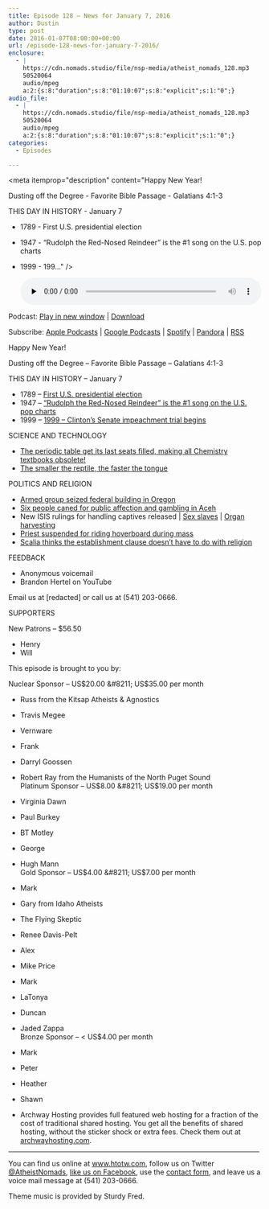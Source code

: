 ```yaml
---
title: ﻿Episode 128 – News for January 7, 2016
author: Dustin
type: post
date: 2016-01-07T08:00:00+00:00
url: /﻿episode-128-news-for-january-7-2016/
enclosure:
  - |
    https://cdn.nomads.studio/file/nsp-media/atheist_nomads_128.mp3
    50520064
    audio/mpeg
    a:2:{s:8:"duration";s:8:"01:10:07";s:8:"explicit";s:1:"0";}
audio_file:
  - |
    https://cdn.nomads.studio/file/nsp-media/atheist_nomads_128.mp3
    50520064
    audio/mpeg
    a:2:{s:8:"duration";s:8:"01:10:07";s:8:"explicit";s:1:"0";}
categories:
  - Episodes

---
```

<div itemscope itemtype="http://schema.org/AudioObject">
  <meta itemprop="name" content="﻿Episode 128 &#8211; News for January 7, 2016" />
  
  <meta itemprop="uploadDate" content="2016-01-07T01:00:00-07:00" />
  
  <meta itemprop="encodingFormat" content="audio/mpeg" />
  
  <meta itemprop="duration" content="PT1H10M07S" />
  
  <meta itemprop="description" content="Happy New Year!

Dusting off the Degree - Favorite Bible Passage - Galatians 4:1-3

THIS DAY IN HISTORY - January 7
* 1789 - First U.S. presidential election
* 1947 - “Rudolph the Red-Nosed Reindeer” is the #1 song on the U.S. pop charts
* 1999 - 199..." />
  
  <meta itemprop="contentUrl" content="https://dts.podtrac.com/redirect.mp3/cdn.nomads.studio/file/nsp-media/atheist_nomads_128.mp3" />
  
  <meta itemprop="contentSize" content="48.2" />
  </p> 
  
  <div class="powerpress_player" id="powerpress_player_8385">
    <audio class="wp-audio-shortcode" id="audio-5108-129" preload="none" style="width: 100%;" controls="controls"><source type="audio/mpeg" src="https://dts.podtrac.com/redirect.mp3/cdn.nomads.studio/file/nsp-media/atheist_nomads_128.mp3?_=129" /><a href="https://dts.podtrac.com/redirect.mp3/cdn.nomads.studio/file/nsp-media/atheist_nomads_128.mp3">https://dts.podtrac.com/redirect.mp3/cdn.nomads.studio/file/nsp-media/atheist_nomads_128.mp3</a></audio>
  </div>
</div>

<p class="powerpress_links powerpress_links_mp3">
  Podcast: <a href="https://dts.podtrac.com/redirect.mp3/cdn.nomads.studio/file/nsp-media/atheist_nomads_128.mp3" class="powerpress_link_pinw" target="_blank" title="Play in new window" onclick="return powerpress_pinw('https://htotw.com/?powerpress_pinw=5108-podcast');" rel="nofollow">Play in new window</a> | <a href="https://dts.podtrac.com/redirect.mp3/cdn.nomads.studio/file/nsp-media/atheist_nomads_128.mp3" class="powerpress_link_d" title="Download" rel="nofollow" download="atheist_nomads_128.mp3">Download</a>
</p>

<p class="powerpress_links powerpress_subscribe_links">
  Subscribe: <a href="https://podcasts.apple.com/us/podcast/humanists-take-on-the-world/id530050098?mt=2&ls=1" class="powerpress_link_subscribe powerpress_link_subscribe_itunes" target="_blank" title="Subscribe on Apple Podcasts" rel="nofollow">Apple Podcasts</a> | <a href="https://www.google.com/podcasts?feed=aHR0cDovL2F0aGVpc3Rub21hZHMubGlic3luLmNvbS9yc3M%3D" class="powerpress_link_subscribe powerpress_link_subscribe_googleplay" target="_blank" title="Subscribe on Google Podcasts" rel="nofollow">Google Podcasts</a> | <a href="https://open.spotify.com/show/3LzK2xZGike6Tc1GEMtMbr?si=LieN9SNuTpq96smuaUsH8A" class="powerpress_link_subscribe powerpress_link_subscribe_spotify" target="_blank" title="Subscribe on Spotify" rel="nofollow">Spotify</a> | <a href="https://www.pandora.com/podcast/atheist-nomads/PC:10122?corr=62071012&part=ug" class="powerpress_link_subscribe powerpress_link_subscribe_pandora" target="_blank" title="Subscribe on Pandora" rel="nofollow">Pandora</a> | <a href="https://htotw.com/feed/podcast/" class="powerpress_link_subscribe powerpress_link_subscribe_rss" target="_blank" title="Subscribe via RSS" rel="nofollow">RSS</a>
</p>

Happy New Year!

Dusting off the Degree &#8211; Favorite Bible Passage &#8211; Galatians 4:1-3

THIS DAY IN HISTORY &#8211; January 7  
* 1789 &#8211; <a href="http://www.history.com/this-day-in-history/first-u-s-presidential-election" target="_blank" rel="noopener">First U.S. presidential election</a>  
* 1947 &#8211; <a href="http://www.history.com/this-day-in-history/rudolph-the-red-nosed-reindeer-is-the-1-song-on-the-u-s-pop-charts" target="_blank" rel="noopener">“Rudolph the Red-Nosed Reindeer” is the #1 song on the U.S. pop charts</a>  
* 1999 &#8211; <a href="http://www.history.com/this-day-in-history/clintons-senate-impeachment-trial-begins" target="_blank" rel="noopener">1999 &#8211; Clinton’s Senate impeachment trial begins</a>

SCIENCE AND TECHNOLOGY

* <a href="http://www.theguardian.com/science/2016/jan/04/periodic-tables-seventh-row-finally-filled-as-four-new-elements-are-added" target="_blank" rel="noopener">The periodic table get its last seats filled, making all Chemistry textbooks obsolete!</a>  
* <a href="http://www.nature.com/articles/srep18625" target="_blank" rel="noopener">The smaller the reptile, the faster the tongue</a>

POLITICS AND RELIGION

* <a href="http://www.oregonlive.com/pacific-northwest-news/index.ssf/2016/01/drama_in_burns_ends_with_quiet.html" target="_blank" rel="noopener">Armed group seized federal building in Oregon</a>  
* <a href="http://www.thejakartapost.com/news/2015/12/28/six-people-caned-aceh-indecency-gambling.html" target="_blank" rel="noopener">Six people caned for public affection and gambling in Aceh</a>  
* New ISIS rulings for handling captives released | <a href="http://www.reuters.com/article/us-usa-islamic-state-sexslaves-exclusive-idUSKBN0UC0AO20151230" target="_blank" rel="noopener">Sex slaves</a> | <a href="http://www.reuters.com/article/us-usa-islamic-state-sexslaves-exclusive-idUSKBN0UC0AO20151230" target="_blank" rel="noopener">Organ harvesting</a>  
* <a href="http://www.theguardian.com/world/2015/dec/30/priest-suspended-for-riding-hoverboard-up-aisles-during-christmas-eve-mass" target="_blank" rel="noopener">Priest suspended for riding hoverboard during mass</a>  
* <a href="http://hosted.ap.org/dynamic/stories/U/US_SCALIA_RELIGION_SPEECH?SITE=AP&SECTION=HOME&TEMPLATE=DEFAULT" target="_blank" rel="noopener">Scalia thinks the establishment clause doesn’t have to do with religion</a>

FEEDBACK

* Anonymous voicemail  
* Brandon Hertel on YouTube

Email us at [redacted] or call us at (541) 203-0666.

SUPPORTERS

New Patrons &#8211; $56.50

* Henry  
* Will

This episode is brought to you by:

Nuclear Sponsor &#8211; US$20.00 &#8211; US$35.00 per month  
* Russ from the Kitsap Atheists & Agnostics  
* Travis Megee  
* Vernware  
* Frank  
* Darryl Goossen  
* Robert Ray from the Humanists of the North Puget Sound  
Platinum Sponsor &#8211; US$8.00 &#8211; US$19.00 per month  
* Virginia Dawn  
* Paul Burkey  
* BT Motley  
* George  
* Hugh Mann  
Gold Sponsor &#8211; US$4.00 &#8211; US$7.00 per month  
* Mark  
* Gary from Idaho Atheists  
* The Flying Skeptic  
* Renee Davis-Pelt  
* Alex  
* Mike Price  
* Mark  
* LaTonya  
* Duncan  
* Jaded Zappa  
Bronze Sponsor &#8211; < US$4.00 per month  
* Mark  
* Peter  
* Heather  
* Shawn

* Archway Hosting provides full featured web hosting for a fraction of the cost of traditional shared hosting. You get all the benefits of shared hosting, without the sticker shock or extra fees. Check them out at <a href="http://archwayhosting.com/" target="_blank" rel="noopener">archwayhosting.com</a>.

<hr width="500" />

You can find us online at <a href="https://www.htotw.com/" target="_blank" rel="noopener">www.htotw.com</a>, follow us on Twitter <a href="https://htotw.com/twitter" target="_blank" rel="noopener">@AtheistNomads</a>, <a href="https://htotw.com/facebook" target="_blank" rel="noopener">like us on Facebook</a>, use the [contact form](https://htotw.com/contact), and leave us a voice mail message at (541) 203-0666.

Theme music is provided by Sturdy Fred.